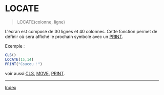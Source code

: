 # LOCATE

> LOCATE(colonne, ligne)

L'écran est composé de 30 lignes et 40 colonnes.
Cette fonction permet de définir où sera affiché le prochain symbole avec un [PRINT](PRINT).

Exemple :

```ts
CLS()
LOCATE(15,14)
PRINT("Coucou !")
```

voir aussi [CLS](CLS), [MOVE](MOVE), [PRINT](PRINT).

----

[Index](../index)
